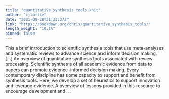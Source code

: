 ```yaml
---
title: "quantitative_synthesis_tools.knit"
author: "cjlortie"
date: "2021-09-28T21:33:37Z"
link: "https://bookdown.org/chris/quantitative_synthesis_tools/"
length_weight: "10.1%"
pinned: false
---
```


This a brief introduction to scientific synthesis tools that use meta-analyses and systematic reviews to advance science and inform decision making. [...] An overview of quantitative synthesis tools associated with review processing. Scientific synthesis of all academic evidence from data to papers can promote evidence-informed decision making. Every contemporary discipline has some capacity to support and benefit from synthesis tools. Here, we develop a set of heuristics to support innovation and leverage evidence. A overview of lessons provided in this resource to encourage development and ...
